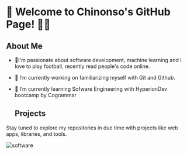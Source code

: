 # 👋 Welcome to Chinonso's GitHub Page! 👨‍💻


   ##    About Me
- :man:I'm passionate about software development, machine learning and I love to play football, recently read people's code online.
- 🔭 I’m currently working on familiarizing myself with Git and Github.
- 🌱 I’m currently learning Sofware Engineering with HyperionDev bootcamp by Cogrammar 


  ##   Projects
Stay tuned to explore my repositories in due time with projects like web apps, libraries, and tools.


![software](https://github.com/nelson10a/nelson10a/assets/157223888/d99f725e-9f21-4cd9-81d3-822ec9ced537)
